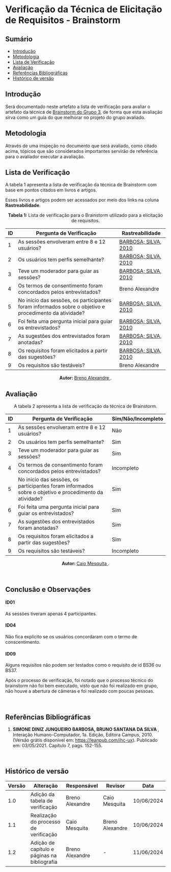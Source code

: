 # Verificação da Técnica de Elicitação de Requisitos - Brainstorm

## Sumário
* [Introdução](#Introdução)
* [Metodologia](#Metodologia)
* [Lista de Verificação](#Lista-de-Verificação)
* [Avaliação](#Avaliação)
* [Referências Bibliográficas](#Referências-Bibliográficas)
* [Histórico de versão](#Histórico-de-versão)

## Introdução

Será documentado neste artefato a lista de verificação para avaliar o artefato da técnica de [Brainstorm do Grupo 3](https://requisitos-de-software.github.io/2024.1-Correios/elicitacao/tecnicas/brainstorming/), de forma que esta avaliação sirva como um guia do que melhorar no projeto do grupo avaliado.

## Metodologia

Através de uma inspeção no documento que será avaliado, como citado acima, tópicos que são considerados importantes servirão de referência para o avaliador executar a avaliação.

## Lista de Verificação

A tabela 1 apresenta a lista de verificação da técnica de Brainstorm com base em pontos citados em livros e artigos.

Esses livros e artigos podem ser acessados por meio dos links na coluna **Rastreabilidade**.

<center>

**Tabela 1:** Lista de verificação para o Brainstorm utilizado para a elicitação de requisitos.

| ID | Pergunta de Verificação                                                                                | Rastreabilidade                                     |
| -- | ------------------------------------------------------------------------------------------------------ | --------------------------------------------------- |
| 1  | As sessões envolveram entre 8 e 12 usuários?                                                           | [BARBOSA; SILVA, 2010](#Referências-Bibliográficas) |
| 2  | Os usuários tem perfis semelhante?                                                                     | [BARBOSA; SILVA, 2010](#Referências-Bibliográficas) |
| 3  | Teve um moderador para guiar as sessões?                                                               | [BARBOSA; SILVA, 2010](#Referências-Bibliográficas) |
| 4  | Os termos de consentimento foram concordados pelos entrevistados?                                      | Breno Alexandre                                     |
| 5  | No início das sessões, os participantes foram informados sobre o objetivo e procedimento da atividade? | [BARBOSA; SILVA, 2010](#Referências-Bibliográficas) |
| 6  | Foi feita uma pergunta inicial para guiar os entrevistados?                                            | [BARBOSA; SILVA, 2010](#Referências-Bibliográficas) |
| 7  | As sugestões dos entrevistados foram anotadas?                                                         | [BARBOSA; SILVA, 2010](#Referências-Bibliográficas) |
| 8  | Os requisitos foram elicitados a partir das sugestões?                                                 | [BARBOSA; SILVA, 2010](#Referências-Bibliográficas) |
| 9  | Os requisitos são testáveis?                                                                           | Breno Alexandre                                     |

<b> Autor: </b> <a href="https://github.com/brenoalexandre0"> Breno Alexandre </a>.

</center>

## Avaliação

<center> 
A tabela 2 apresenta a lista de verificação da técnica de Brainstorm.

| ID | Pergunta de Verificação | Sim/Não/Incompleto |
| -- | ----------------------- | ------------------ |
| 1  | As sessões envolveram entre 8 e 12 usuários?                                                           | Não|
| 2  | Os usuários tem perfis semelhante?                                                                     | Sim |
| 3  | Teve um moderador para guiar as sessões?                                                               | Sim |
| 4  | Os termos de consentimento foram concordados pelos entrevistados?                                      |Incompleto |
| 5  | No início das sessões, os participantes foram informados sobre o objetivo e procedimento da atividade? | Sim |
| 6  | Foi feita uma pergunta inicial para guiar os entrevistados?                                            | Sim |
| 7  | As sugestões dos entrevistados foram anotadas?                                                         | Sim  |
| 8  | Os requisitos foram elicitados a partir das sugestões?                                                 |Sim |
| 9  | Os requisitos são testáveis?                                                                           |Incompleto|

<b> Autor: </b> <a href="https://github.com/Caiomesvie"> Caio Mesquita </a>.

</center>

<br>

## Conclusão e Observações
 
 #### ID01
As sessões tiveram apenas 4 participantes.

#### ID04 
Não fica explícito se os usuários concordaram com o termo de conscentimento.

#### ID09 
Alguns requisitos não podem ser testados como o requisito de id BS36 ou BS37.


Após o processo de verificação, foi notado que o processo técnico do brainstorm não foi bem executado, visto que não foi realizado em grupo, não houve a abertura de câmeras e foi realizado com poucas pessoas.

<br>

## Referências Bibliográficas

1. <b> SIMONE DINIZ JUNQUEIRO BARBOSA, BRUNO SANTANA DA SILVA </b>, Interação Humano-Computador, 1a.
Edição, Editora Campus, 2010. (Versão grátis disponível em: https://leanpub.com/ihc-ux). Publicado em: 03/05/2021. Capítulo 7, pags. 152-155.

<br>

## Histórico de versão

| Versão | Alteração                                    | Responsável     | Revisor         | Data       |
| ------ | -------------------------------------------- | --------------- | --------------- | ---------- |
| 1.0    | Adição da tabela de verificação              | Breno Alexandre | Caio Mesquita   | 10/06/2024 |
| 1.1    | Realização do processo de verificação        | Caio Mesquita   | Breno Alexandre | 10/06/2024 |
| 1.2    | Adição de capítulo e páginas na bibliografia | Breno Alexandre | -               | 11/06/2024 |
